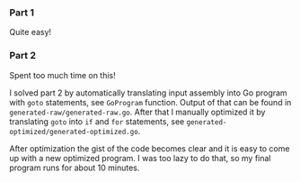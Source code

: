 ### Part 1

Quite easy!

### Part 2

Spent too much time on this!

I solved part 2 by automatically translating input assembly into Go program with `goto` statements, see `GoProgram` function. Output of that can be found in `generated-raw/generated-raw.go`. After that I manually optimized it by translating `goto` into `if` and `for` statements, see `generated-optimized/generated-optimized.go`.

After optimization the gist of the code becomes clear and it is easy to come up with a new optimized program. I was too lazy to do that, so my final program runs for about 10 minutes.
